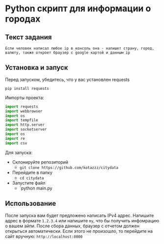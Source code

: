 # Python скрипт для информации о городах

## Текст задания

```plaintext
Если человек написал любое ip в консоль она - напишет страну, город, валюту, также откроет браузер с google картой и данным ip
```

## Установка и запуск

Перед запуском, убедитесь, что у вас установлен requests

```plaintext
pip install requests
```

Импорты проекта:

```py
import requests
import webbrowser
import os
import tempfile
import http.server
import socketserver
import os
import re
import csv
```

Для запуска:

- Склонируйте репозиторий
  - `git clone https://github.com/kotazzz/citydata`
- Перейдите в папку
  - `cd citydata`
- Запустите файл
  - `python main.py

## Использование

После запуска вам будет предложено написать IPv4 адрес. Напишите адрес в формате `1.2.3.4` или напишите `my`, что бы получить инфомрацию о вашем айпи. После сбора данных, браузер с отчетом должен открыться автоматически. Если этого не произошло, то перейдите на сайт вручную: `http://localhost:8000`
